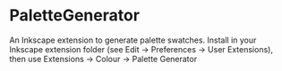 # PaletteGenerator

An Inkscape extension to generate palette swatches.
Install in your Inkscape extension folder (see Edit -> Preferences -> User Extensions), then use Extensions -> Colour -> Palette Generator
